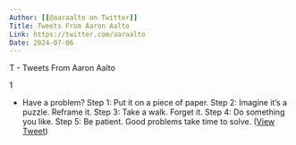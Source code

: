 ```yaml
---
Author: [[@aaraalto on Twitter]]
Title: Tweets From Aaron Aalto
Link: https://twitter.com/aaraalto
Date: 2024-07-06
---
```

T - Tweets From Aaron Aalto

1
- Have a problem? 
  Step 1: Put it on a piece of paper. 
  Step 2: Imagine it’s a puzzle. 
  Reframe it. 
  Step 3: Take a walk. Forget it.
  Step 4: Do something you like. 
  Step 5: Be patient. Good problems take time to solve. ([View Tweet](https://twitter.com/search?q=Have%20a%20problem%3F%20%20%20Step%201%3A%20Put%20it%20on%20a%20piece%20of%20paper.%20%20%20Step%202%3A%20Imagine%20it%E2%80%99s%20a%20puzzle.%20%20Reframe%20it.%20%20%20Step%203%3A%20Take%20a%20walk.%20Forget%20it.%20%20Step%204%3A%20Do%20something%20you%20like.%20%20%20Step%205%3A%20Be%20patient.%20Good%20problems%20take%20time%20to%20solve.%20%28from%3A%40aaraalto%29))
